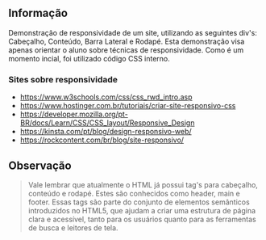 ## Informação
 Demonstração de responsividade de um site, utilizando as seguintes div's: Cabeçalho, Conteúdo, Barra Lateral e Rodapé.
 Esta demonstração visa apenas orientar o aluno sobre técnicas de responsividade.
 Como é um momento incial, foi utilizado código CSS interno.

### Sites sobre responsividade
* https://www.w3schools.com/css/css_rwd_intro.asp
* https://www.hostinger.com.br/tutoriais/criar-site-responsivo-css
* https://developer.mozilla.org/pt-BR/docs/Learn/CSS/CSS_layout/Responsive_Design
* https://kinsta.com/pt/blog/design-responsivo-web/
* https://rockcontent.com/br/blog/site-responsivo/

## Observação
> Vale lembrar que atualmente o HTML já possui tag's para cabeçalho, conteúdo e rodapé. Estes são conhecidos como header, main e footer. Essas tags são parte do conjunto de elementos semânticos introduzidos no HTML5, que ajudam a criar uma estrutura de página clara e acessível, tanto para os usuários quanto para as ferramentas de busca e leitores de tela.
